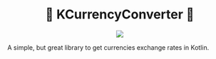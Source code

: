 <h1 align="center">💸 KCurrencyConverter 💸</h1>

<p align="center">
  <a href="https://jitpack.io/#MrGaabriel/KCurrencyConverter" align="center"> 
    <img src="https://jitpack.io/v/MrGaabriel/KCurrencyConverter.svg" align="center"/>
  </a>
</p>

A simple, but great library to get currencies exchange rates in Kotlin.

